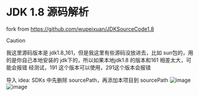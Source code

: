 # JDK 1.8 源码解析
fork from https://github.com/wupeixuan/JDKSourceCode1.8

> [!CAUTION]
>
> 我这里源码版本是 jdk1.8_161，但是我这里有些源码没放进去，比如 sun包的，用的是你自己本地安装的 jdk下的，所以如果本地jdk1.8 的版本和161 相差太大，可能会报错
> 经测试，191 这个版本可以使用，291这个版本会报错

导入 idea: SDKs 中先删除 sourcePath，再添加本项目到 sourcePath
![image](https://github.com/NewOrForever/jdk1.8_source_learn/assets/33744855/d514d394-c3ae-4973-b223-03a3f6648bdb)
![image](https://github.com/NewOrForever/jdk1.8_source_learn/assets/33744855/1ac271b7-a23b-42dd-b124-ac79c3dc6d81)

